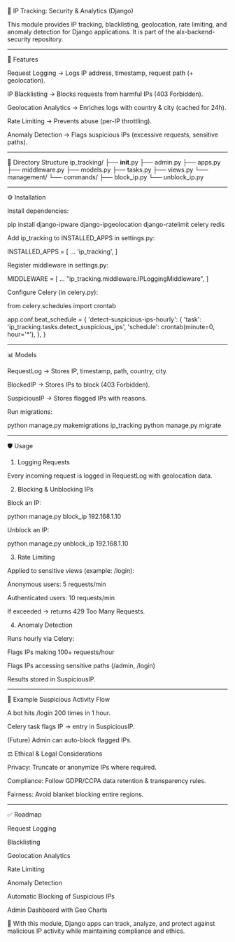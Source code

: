 📌 IP Tracking: Security & Analytics (Django)

This module provides IP tracking, blacklisting, geolocation, rate limiting, and anomaly detection for Django applications.
It is part of the alx-backend-security repository.

---

🚀 Features

Request Logging → Logs IP address, timestamp, request path (+ geolocation).

IP Blacklisting → Blocks requests from harmful IPs (403 Forbidden).

Geolocation Analytics → Enriches logs with country & city (cached for 24h).

Rate Limiting → Prevents abuse (per-IP throttling).

Anomaly Detection → Flags suspicious IPs (excessive requests, sensitive paths).

---

📂 Directory Structure
ip_tracking/
├── __init__.py
├── admin.py
├── apps.py
├── middleware.py
├── models.py
├── tasks.py
├── views.py
└── management/
    └── commands/
        ├── block_ip.py
        └── unblock_ip.py


---

⚙️ Installation

Install dependencies:

pip install django-ipware django-ipgeolocation django-ratelimit celery redis


Add ip_tracking to INSTALLED_APPS in settings.py:

INSTALLED_APPS = [
    ...
    'ip_tracking',
]


Register middleware in settings.py:

MIDDLEWARE = [
    ...
    "ip_tracking.middleware.IPLoggingMiddleware",
]


Configure Celery (in celery.py):

from celery.schedules import crontab

app.conf.beat_schedule = {
    'detect-suspicious-ips-hourly': {
        'task': 'ip_tracking.tasks.detect_suspicious_ips',
        'schedule': crontab(minute=0, hour='*'),
    },
}

---

📊 Models

RequestLog → Stores IP, timestamp, path, country, city.

BlockedIP → Stores IPs to block (403 Forbidden).

SuspiciousIP → Stores flagged IPs with reasons.

Run migrations:

python manage.py makemigrations ip_tracking
python manage.py migrate

---

🛡️ Usage
1. Logging Requests

Every incoming request is logged in RequestLog with geolocation data.

2. Blocking & Unblocking IPs

Block an IP:

python manage.py block_ip 192.168.1.10


Unblock an IP:

python manage.py unblock_ip 192.168.1.10

3. Rate Limiting

Applied to sensitive views (example: /login):

Anonymous users: 5 requests/min

Authenticated users: 10 requests/min

If exceeded → returns 429 Too Many Requests.

4. Anomaly Detection

Runs hourly via Celery:

Flags IPs making 100+ requests/hour

Flags IPs accessing sensitive paths (/admin, /login)

Results stored in SuspiciousIP.

---

📌 Example Suspicious Activity Flow

A bot hits /login 200 times in 1 hour.

Celery task flags IP → entry in SuspiciousIP.

(Future) Admin can auto-block flagged IPs.

⚖️ Ethical & Legal Considerations

Privacy: Truncate or anonymize IPs where required.

Compliance: Follow GDPR/CCPA data retention & transparency rules.

Fairness: Avoid blanket blocking entire regions.

---

✅ Roadmap

 Request Logging

 Blacklisting

 Geolocation Analytics

 Rate Limiting

 Anomaly Detection

 Automatic Blocking of Suspicious IPs

 Admin Dashboard with Geo Charts

📌 With this module, Django apps can track, analyze, and protect against malicious IP activity while maintaining compliance and ethics.